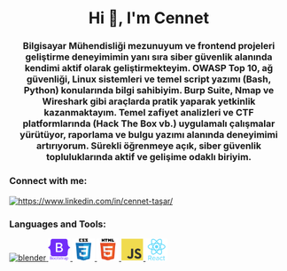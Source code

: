 <h1 align="center">Hi 👋, I'm Cennet</h1>
<h3 align="center">Bilgisayar Mühendisliği mezunuyum ve frontend projeleri geliştirme deneyimimin yanı sıra siber güvenlik alanında 
kendimi aktif olarak geliştirmekteyim. OWASP Top 10, ağ güvenliği, Linux sistemleri ve temel script yazımı (Bash, Python) 
konularında bilgi sahibiyim. Burp Suite, Nmap ve Wireshark gibi araçlarda pratik yaparak yetkinlik kazanmaktayım. Temel 
zafiyet analizleri ve CTF platformlarında (Hack The Box vb.) uygulamalı çalışmalar yürütüyor, raporlama ve bulgu yazımı 
alanında deneyimimi artırıyorum. Sürekli öğrenmeye açık, siber güvenlik topluluklarında aktif ve gelişime odaklı biriyim. </h3>

<h3 align="left">Connect with me:</h3>
<p align="left">
<a href="https://linkedin.com/in/https://www.linkedin.com/in/cennet-taşar/" target="blank"><img align="center" src="https://raw.githubusercontent.com/rahuldkjain/github-profile-readme-generator/master/src/images/icons/Social/linked-in-alt.svg" alt="https://www.linkedin.com/in/cennet-taşar/" height="30" width="40" /></a>
</p>

<h3 align="left">Languages and Tools:</h3>
<p align="left"> <a href="https://www.blender.org/" target="_blank" rel="noreferrer"> <img src="https://download.blender.org/branding/community/blender_community_badge_white.svg" alt="blender" width="40" height="40"/> </a> <a href="https://getbootstrap.com" target="_blank" rel="noreferrer"> <img src="https://raw.githubusercontent.com/devicons/devicon/master/icons/bootstrap/bootstrap-plain-wordmark.svg" alt="bootstrap" width="40" height="40"/> </a> <a href="https://www.w3schools.com/css/" target="_blank" rel="noreferrer"> <img src="https://raw.githubusercontent.com/devicons/devicon/master/icons/css3/css3-original-wordmark.svg" alt="css" width="40" height="40"/> </a><a href="https://www.w3.org/html/" target="_blank" rel="noreferrer"> <img src="https://raw.githubusercontent.com/devicons/devicon/master/icons/html5/html5-original-wordmark.svg" alt="html5" width="40" height="40"/> </a> <a href="https://developer.mozilla.org/en-US/docs/Web/JavaScript" target="_blank" rel="noreferrer"> <img src="https://raw.githubusercontent.com/devicons/devicon/master/icons/javascript/javascript-original.svg" alt="javascript" width="40" height="40"/> </a> <img src="https://raw.githubusercontent.com/devicons/devicon/master/icons/react/react-original-wordmark.svg" alt="react" width="40" height="40"/> </a> </p>

